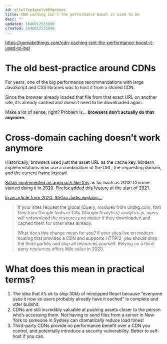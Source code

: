 ```yaml
---
id: qltwl7xp3qselvb8fgmzeze
title: CDN caching isn't the performance boost it used to be
desc: ""
updated: 1646012535690
created: 1646012535690
---
```


https://gomakethings.com/cdn-caching-isnt-the-performance-boost-it-used-to-be/

# The old best-practice around CDNs

For years, one of the big performance recommendations with large JavaScript and CSS libraries was to host it from a shared CDN.

Since the browser already loaded that file from that exact URL on another site, it’s already cached and doesn’t need to be downloaded again.

Make a lot of sense, right? Problem is… **browsers don’t actually do that anymore.**

# Cross-domain caching doesn’t work anymore

Historically, browsers used just the asset URL as the cache key. Modern implementations now use a combination of the URL, the requesting domain, and the current frame instead.

[Safari implemented an approach like this](https://bugs.webkit.org/show_bug.cgi?id=110269) as far back as 2013! Chrome started doing it in 2020. [Firefox added this feature](https://developer.mozilla.org/en-US/docs/Web/Privacy/State_Partitioning#network_partitioning) at the start of 2021.

[In an article from 2020, Stefan Judis explains…](https://www.stefanjudis.com/notes/say-goodbye-to-resource-caching-across-sites-and-domains/)

> If your sites request the global jQuery, modules from unpkg.com, font files from Google fonts or GA’s (Google Analytics) analytics.js, users will redownload the resources no matter if they downloaded and cached them for other sites already.
>
> What does this change mean for you? If your sites live on modern hosting that provides a CDN and supports HTTP/2, you should drop the third-parties and ship all resources yourself. Relying on a third party resources offers little value in 2020.

# What does this mean in practical terms?

1. The idea that it’s ok to ship 30kb of minzipped React because “everyone uses it now so users probably already have it cached” is complete and utter bullshit.
2. CDNs are still incredibly valuable at pushing assets closer to the person who’s accessing them. Not having to send files from a server in New York to someone in Sydney can dramatically reduce load times!
3. Third-party CDNs provide no performance benefit over a CDN you control, and potentially introduce a security vulnerability. Better to self-host if you can.
